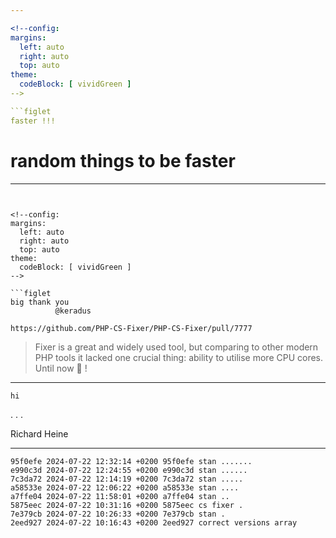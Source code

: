 ```yaml
---

<!--config:
margins:
  left: auto
  right: auto
  top: auto
theme:
  codeBlock: [ vividGreen ]
-->

```figlet
faster !!!
```
# random things to be faster

---
```


<!--config:
margins:
  left: auto
  right: auto
  top: auto
theme:
  codeBlock: [ vividGreen ]
-->

```figlet
big thank you 
          @keradus
```

`https://github.com/PHP-CS-Fixer/PHP-CS-Fixer/pull/7777`

> Fixer is a great and widely used tool, but comparing to other modern PHP tools it lacked one crucial thing: ability to utilise more CPU cores. Until now 🥳 !

---

<!--config:
margins:
  left: auto
  right: auto
  top: auto
theme:
  codeBlock: [ vividGreen ]
-->

```figlet
hi
```

. . .

Richard Heine

--- 

```
95f0efe 2024-07-22 12:32:14 +0200 95f0efe stan .......
e990c3d 2024-07-22 12:24:55 +0200 e990c3d stan ......
7c3da72 2024-07-22 12:14:19 +0200 7c3da72 stan .....
a58533e 2024-07-22 12:06:22 +0200 a58533e stan ....
a7ffe04 2024-07-22 11:58:01 +0200 a7ffe04 stan ..
5875eec 2024-07-22 10:31:16 +0200 5875eec cs fixer .
7e379cb 2024-07-22 10:26:33 +0200 7e379cb stan .
2eed927 2024-07-22 10:16:43 +0200 2eed927 correct versions array
```
